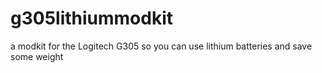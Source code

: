 # g305lithiummodkit
a modkit for the Logitech G305 so you can use lithium batteries and save some weight
